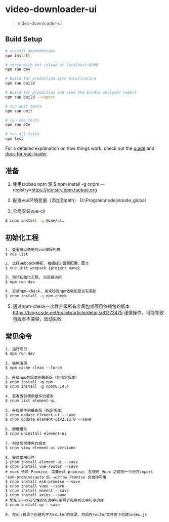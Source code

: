 # video-downloader-ui

> video-downloader-ui

## Build Setup

``` bash
# install dependencies
npm install

# serve with hot reload at localhost:8080
npm run dev

# build for production with minification
npm run build

# build for production and view the bundle analyzer report
npm run build --report

# run unit tests
npm run unit

# run e2e tests
npm run e2e

# run all tests
npm test
```

For a detailed explanation on how things work, check out the [guide](http://vuejs-templates.github.io/webpack/) and [docs for vue-loader](http://vuejs.github.io/vue-loader).


## 准备
1. 使用taobao npm 源
$ npm install -g cnpm --registry=https://registry.npm.taobao.org

2. 配置vue环境变量（添加到path）
D:\Program\nodejs\node_global

3. 全局安装vue-cli
``` bash
$ cnpm install -g @vue/cli
```

## 初始化工程
``` bash
1. 查看可以使用的vue模板列表
$ vue list

2. 选择webpack模板, 根据提示设置配置，回车
$ vue init webpack {project name}

3. 测试初始化工程, 浏览器访问
$ npm run dev

4. 安装npm-check, 用来检查npm依赖包是否有更新
$ cnpm install -g npm-check
```
5. 通过npm-check一次性升级所有全局包或项目依赖包的版本
https://blog.csdn.net/pcaxb/article/details/81773475
谨慎操作，可能导致包版本不兼容，启动失败

## 常见命令
```
1. 运行项目
$ npm run dev

2. 强制清理
$ npm cache clean --force

3. 升级npm的版本到最新版（到指定版本）
$ cnpm install -g npm
$ cnpm install -g npm@6.14.4

4. 查看当前使用组件的版本
$ cnpm list element-ui

5. 升级组件到最新版（指定版本）
$ cnpm update element-ui --save
$ cnpm update element-ui@2.13.0 --save

6. 卸载组件
$ cnpm uninstall element-ui

7. 列举包可使用的版本
$ cnpm view element-ui versions

8. 安装常用组件
$ cnpm install element-ui --save
$ cnpm install vue-router --save
# vuex 依赖 Promise, 需要es6-promise, 在使用 Vuex 之前的一个地方import 'es6-promise/auto'后，window.Promise 会自动可用
$ cnpm install es6-promise --save
$ cnpm install vuex --save
$ cnpm install moment --save
$ cnpm install axios --save
# 增加了一些安全性的查询字符串解析和序列化字符串的库
$ cnpm install qs --save

9. 在src目录下创建名字为router的目录，然后在router文件夹下创建index.js
```

